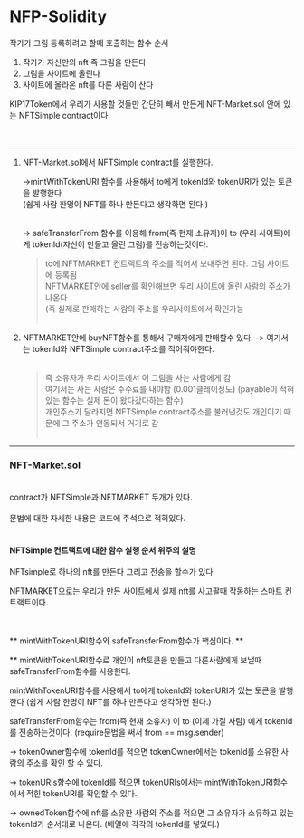# NFP-Solidity

작가가 그림 등록하려고 할때 호출하는 함수 순서

  1. 작가가 자신만의 nft 즉 그림을 만든다
  2. 그림을 사이트에 올린다
  3. 사이트에 올라온 nft를 다른 사람이 산다 


  KIP17Token에서 우리가 사용할 것들만 간단히 빼서 만든게 NFT-Market.sol 안에 있는 NFTSimple contract이다.  <br/><br/><br/>
 
---

1. NFT-Market.sol에서 NFTSimple contract를 실행한다.
  
     ->mintWithTokenURI 함수를 사용해서 to에게 tokenId와 tokenURI가 있는 토큰을 발행한다 <br/>
        (쉽게 사람 한명이 NFT를 하나 만든다고 생각하면 된다.)<br/><br/>
  
  
      -> safeTransferFrom 함수를 이용해 from(즉 현재 소유자)이 to (우리 사이트)에게 tokenId(자신이 만들고 올린 그림)를 전송하는것이다. <br/>
            
   
            
      > to에 NFTMARKET 컨트랙트의 주소를 적어서 보내주면 된다. 그럼 사이트에 등록됨 <br/>
      > NFTMARKET안에 seller를 확인해보면 우리 사이트에 올린 사람의 주소가 나온다 <br/> (즉 실제로 판매하는 사람의 주소를 우리사이트에서 확인가능<br/><br/>       
         
            
            
2.  NFTMARKET안에 buyNFT함수를 통해서 구매자에게 판매할수 있다. -> 여기서는 tokenId와 NFTSimple contract주소를 적어줘야한다.<br/><br/>

   
       > 즉 소유자가 우리 사이트에서 이 그림을 사는 사람에게 감 <br/>
       > 여기서는 사는 사람은 수수료를 내야함 (0.001클레이정도) (payable이 적혀있는 함수는 실제 돈이 왔다갔다하는 함수) <br/>
       > 개인주소가 달라지면 NFTSimple contract주소를 불러낸것도 개인이기 때문에 그 주소가 연동되서 거기로 감 <br/><br/>
   
---

### NFT-Market.sol <br/><br/>

contract가 NFTSimple과 NFTMARKET 두개가 있다. <br/><br/>
문법에 대한 자세한 내용은 코드에 주석으로 적혀있다. <br/><br/>

#### NFTSimple 컨트랙트에 대한 함수 실행 순서 위주의 설명 

NFTsimple로 하나의 nft를 만든다 그리고 전송을 할수가 있다

NFTMARKET으로는 우리가 만든 사이트에서 실제 nft를 사고팔때 작동하는 스마트 컨트랙트이다. <br/><br/><br/>



   ** mintWithTokenURI함수와 safeTransferFrom함수가 핵심이다. **
      
  ** mintWithTokenURI함수로 개인이 nft토큰을 만들고 다른사람에게 보낼때 safeTransferFrom함수를 사용한다. 
      
   mintWithTokenURI함수를 사용해서 to에게 tokenId와 tokenURI가 있는 토큰을 발행한다 (쉽게 사람 한명이 NFT를 하나 만든다고 생각하면 된다.)
     
   safeTransferFrom함수는 from(즉 현재 소유자) 이 to (이제 가질 사람) 에게 tokenId를 전송하는것이다.
          (require문법을 써서 from == msg.sender) 
            
      
  -> tokenOwner함수에 tokenId를 적으면 tokenOwner에서는 tokenId를 소유한 사람의 주소를 확인 할 수 있다. 
      
  -> tokenURIs함수에 tokenId를 적으면 tokenURIs에서는 mintWithTokenURI함수에서 적힌 tokenURI를 확인할 수 있다.
      
  -> ownedToken함수에 nft를 소유한 사람의 주소를 적으면 그 소유자가 소유하고 있는 tokenId가 순서대로 나온다. (배열에 각각의 tokenId를 넣었다.)      












